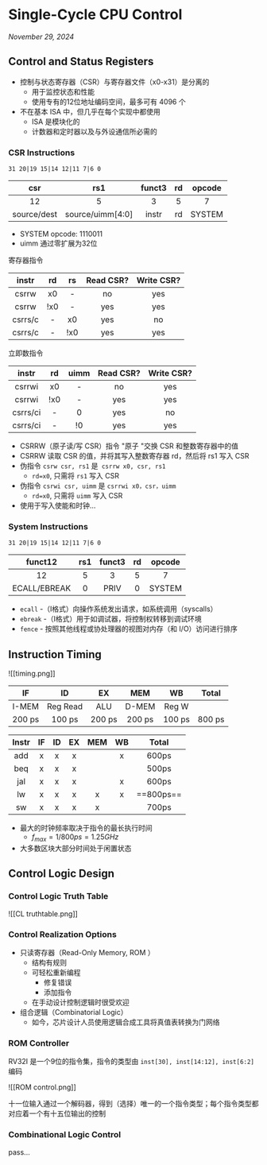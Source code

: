 # Single-Cycle CPU Control

*November 29, 2024*

## Control and Status Registers

- 控制与状态寄存器（CSR）与寄存器文件（x0-x31）是分离的
	- 用于监控状态和性能
	- 使用专有的12位地址编码空间，最多可有 4096 个
- 不在基本 ISA 中，但几乎在每个实现中都使用
	- ISA 是模块化的
	- 计数器和定时器以及与外设通信所必需的

### CSR Instructions

`31 20|19 15|14 12|11 7|6 0`

|     csr     |        rs1         | funct3 | rd  | opcode |
| :---------: | :----------------: | :----: | :-: | :----: |
|     12      |         5          |   3    |  5  |   7    |
| source/dest | source/uimm\[4:0\] | instr  | rd  | SYSTEM |

- SYSTEM opcode: 1110011
- uimm 通过零扩展为32位

寄存器指令

|  instr  | rd  | rs  | Read CSR? | Write CSR? |
| :-----: | :-: | :-: | :-------: | :--------: |
|  csrrw  | x0  |  -  |    no     |    yes     |
|  csrrw  | !x0 |  -  |    yes    |    yes     |
| csrrs/c |  -  | x0  |    yes    |     no     |
| csrrs/c |  -  | !x0 |    yes    |    yes     |

立即数指令

|  instr   | rd  | uimm | Read CSR? | Write CSR? |
| :------: | :-: | :--: | :-------: | :--------: |
|  csrrwi  | x0  |  -   |    no     |    yes     |
|  csrrwi  | !x0 |  -   |    yes    |    yes     |
| csrrs/ci |  -  |  0   |    yes    |     no     |
| csrrs/ci |  -  |  !0  |    yes    |    yes     |

- CSRRW（原子读/写 CSR）指令 "原子 "交换 CSR 和整数寄存器中的值
- CSRRW 读取 CSR 的值，并将其写入整数寄存器 rd，然后将 rs1 写入 CSR
- 伪指令 `csrw csr, rs1` 是` csrrw x0, csr, rs1`
	- `rd=x0`, 只需将 `rs1` 写入 CSR
- 伪指令 `csrwi csr, uimm` 是 `csrrwi x0，csr，uimm`
	- `rd=x0`, 只需将 `uimm` 写入 CSR
- 使用于写入使能和时钟...

### System Instructions

`31 20|19 15|14 12|11 7|6 0`

|   funct12    | rs1 | funct3 | rd  | opcode |
| :----------: | :-: | :----: | :-: | :----: |
|      12      |  5  |   3    |  5  |   7    |
| ECALL/EBREAK |  0  |  PRIV  |  0  | SYSTEM |

- `ecall` -（I格式）向操作系统发出请求，如系统调用（syscalls）
- `ebreak` -（I格式）用于如调试器，将控制权转移到调试环境
- `fence` - 按照其他线程或协处理器的视图对内存（和 I/O）访问进行排序

## Instruction Timing

![[timing.png]]

|   IF   |    ID    |   EX   |  MEM   |   WB   | Total  |
| :----: | :------: | :----: | :----: | :----: | :----: |
| I-MEM  | Reg Read |  ALU   | D-MEM  | Reg W  |        |
| 200 ps |  100 ps  | 200 ps | 200 ps | 100 ps | 800 ps |

| Instr | IF  | ID  | EX  | MEM | WB  |   Total   |
| :---: | :-: | :-: | :-: | :-: | :-: | :-------: |
|  add  |  x  |  x  |  x  |     |  x  |   600ps   |
|  beq  |  x  |  x  |  x  |     |     |   500ps   |
|  jal  |  x  |  x  |  x  |     |  x  |   600ps   |
|  lw   |  x  |  x  |  x  |  x  |  x  | ==800ps== |
|  sw   |  x  |  x  |  x  |  x  |     |   700ps   |


- 最大的时钟频率取决于指令的最长执行时间
	- $f_{max}=1/800ps=1.25GHz$ 
- 大多数区块大部分时间处于闲置状态

## Control Logic Design

### Control Logic Truth Table

![[CL truthtable.png]]

### Control Realization Options

- 只读寄存器（Read-Only Memory, ROM ）
	- 结构有规则
	- 可轻松重新编程
		- 修复错误
		- 添加指令
	- 在手动设计控制逻辑时很受欢迎
- 组合逻辑（Combinatorial Logic）
	- 如今，芯片设计人员使用逻辑合成工具将真值表转换为门网络

### ROM Controller

RV32I 是一个9位的指令集，指令的类型由 `inst[30], inst[14:12], inst[6:2]` 编码

![[ROM control.png]]

十一位输入通过一个解码器，得到（选择）唯一的一个指令类型；每个指令类型都对应着一个有十五位输出的控制

### Combinational Logic Control

pass...
